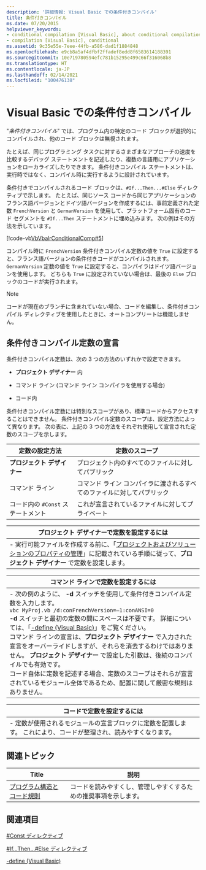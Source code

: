 ```yaml
---
description: '詳細情報: Visual Basic での条件付きコンパイル'
title: 条件付きコンパイル
ms.date: 07/20/2015
helpviewer_keywords:
- conditional compilation [Visual Basic], about conditional compilation
- compilation [Visual Basic], conditional
ms.assetid: 9c35e55e-7eee-44fb-a586-dad1f1884848
ms.openlocfilehash: e9cb8a5af4dfbf2ffadef8edd8f6583614188391
ms.sourcegitcommit: 10e719780594efc781b15295e499c66f316068b8
ms.translationtype: HT
ms.contentlocale: ja-JP
ms.lasthandoff: 02/14/2021
ms.locfileid: "100476138"
---
```

# <a name="conditional-compilation-in-visual-basic"></a>Visual Basic での条件付きコンパイル

"*条件付きコンパイル*" では、プログラム内の特定のコード ブロックが選択的にコンパイルされ、他のコード ブロックは無視されます。  
  
 たとえば、同じプログラミング タスクに対するさまざまなアプローチの速度を比較するデバッグ ステートメントを記述したり、複数の言語用にアプリケーションをローカライズしたりできます。 条件付きコンパイル ステートメントは、実行時ではなく、コンパイル時に実行するように設計されています。  
  
 条件付きでコンパイルされるコード ブロックは、`#If...Then...#Else` ディレクティブで示します。 たとえば、同じソース コードから同じアプリケーションのフランス語バージョンとドイツ語バージョンを作成するには、事前定義された定数 `FrenchVersion` と `GermanVersion` を使用して、プラットフォーム固有のコード セグメントを `#If...Then` ステートメントに埋め込みます。 次の例はその方法を示しています。  
  
 [!code-vb[VbVbalrConditionalComp#5](~/samples/snippets/visualbasic/VS_Snippets_VBCSharp/VbVbalrConditionalComp/VB/Class1.vb#5)]  
  
 コンパイル時に `FrenchVersion` 条件付きコンパイル定数の値を `True` に設定すると、フランス語バージョンの条件付きコードがコンパイルされます。 `GermanVersion` 定数の値を `True` に設定すると、コンパイラはドイツ語バージョンを使用します。 どちらも `True` に設定されていない場合は、最後の `Else` ブロックのコードが実行されます。  
  
> [!NOTE]
> コードが現在のブランチに含まれていない場合、コードを編集し、条件付きコンパイル ディレクティブを使用したときに、オートコンプリートは機能しません。  
  
## <a name="declaring-conditional-compilation-constants"></a>条件付きコンパイル定数の宣言  

 条件付きコンパイル定数は、次の 3 つの方法のいずれかで設定できます。  
  
- **プロジェクト デザイナー** 内  
  
- コマンド ライン (コマンド ライン コンパイラを使用する場合)  
  
- コード内  
  
 条件付きコンパイル定数には特別なスコープがあり、標準コードからアクセスすることはできません。 条件付きコンパイル定数のスコープは、設定方法によって異なります。 次の表に、上記の 3 つの方法をそれぞれ使用して宣言された定数のスコープを示します。  
  
|定数の設定方法|定数のスコープ|  
|---|---|  
|**プロジェクト デザイナー**|プロジェクト内のすべてのファイルに対してパブリック|  
|コマンド ライン|コマンド ライン コンパイラに渡されるすべてのファイルに対してパブリック|  
|コード内の `#Const` ステートメント|これが宣言されているファイルに対してプライベート|  
  
|プロジェクト デザイナーで定数を設定するには|  
|---|  
|-   実行可能ファイルを作成する前に、「[プロジェクトおよびソリューションのプロパティの管理](/visualstudio/ide/managing-project-and-solution-properties)」に記載されている手順に従って、**プロジェクト デザイナー** で定数を設定します。|  
  
|コマンド ラインで定数を設定するには|  
|---|  
|-   次の例のように、 **-d** スイッチを使用して条件付きコンパイル定数を入力します。<br />     `vbc MyProj.vb /d:conFrenchVersion=–1:conANSI=0`<br />     **-d** スイッチと最初の定数の間にスペースは不要です。 詳細については、「[-define (Visual Basic)](../../reference/command-line-compiler/define.md)」をご覧ください。<br />     コマンド ラインの宣言は、**プロジェクト デザイナー** で入力された宣言をオーバーライドしますが、それらを消去するわけではありません。 **プロジェクト デザイナー** で設定した引数は、後続のコンパイルでも有効です。<br />     コード自体に定数を記述する場合、定数のスコープはそれらが宣言されているモジュール全体であるため、配置に関して厳密な規則はありません。|  
  
|コードで定数を設定するには|  
|---|  
|-   定数が使用されるモジュールの宣言ブロックに定数を配置します。 これにより、コードが整理され、読みやすくなります。|  
  
## <a name="related-topics"></a>関連トピック  
  
|Title|説明|  
|---|---|  
|[プログラム構造とコード規則](program-structure-and-code-conventions.md)|コードを読みやすくし、管理しやすくするための推奨事項を示します。|  
  
## <a name="reference"></a>関連項目  

 [#Const ディレクティブ](../../language-reference/directives/const-directive.md)  
  
 [#If...Then...#Else ディレクティブ](../../language-reference/directives/if-then-else-directives.md)  
  
 [-define (Visual Basic)](../../reference/command-line-compiler/define.md)
